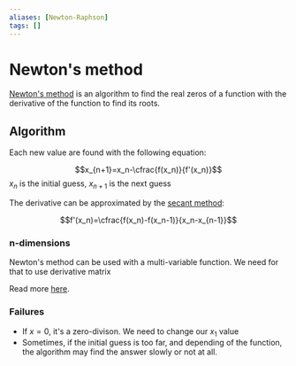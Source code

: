 ```yaml
---
aliases: [Newton-Raphson]
tags: []
---
```


# Newton's method

[Newton's method](https://wikipedia.org/wiki/newton%27s_method) is an algorithm to find the real zeros of a function with the derivative of the function to find its roots.

## Algorithm

Each new value are found with the following equation:

$$x_{n+1}=x_n-\cfrac{f(x_n)}{f'(x_n)}$$
$x_n$ is the initial guess, $x_{n+1}$ is the next guess

The derivative can be approximated by the [secant method](https://wikipedia.org/wiki/secant_method):

$$f'(x_n)=\cfrac{f(x_n)-f(x_n-1)}{x_n-x_{n-1}}$$

### n-dimensions

Newton's method can be used with a multi-variable function. We need for that to use derivative matrix

Read more [here](https://wikipedia.org/wiki/newton's_method#systems_of_equations).

### Failures

- If $x=0$, it's a zero-divison. We need to change our $x_1$ value
- Sometimes, if the initial guess is too far, and depending of the function, the algorithm may find the answer slowly or not at all.